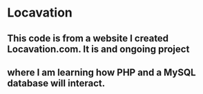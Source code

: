 # Locavation

## This code is from a website I created Locavation.com. It is and ongoing project
## where I am learning how PHP and a MySQL database will interact.

